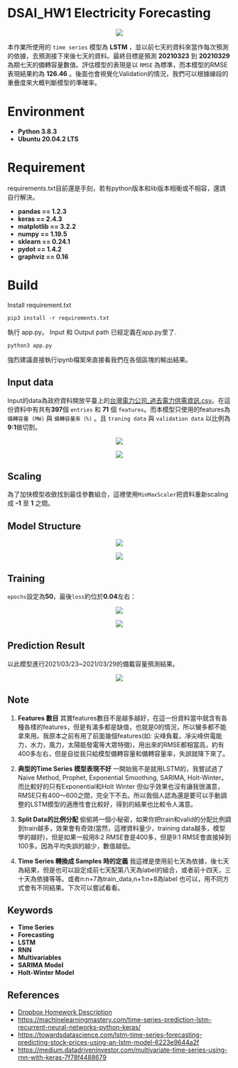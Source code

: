 # DSAI_HW1   Electricity Forecasting

<p align="center">
  <img src='img/TimeSeries.jpg'>
</p>

本作業所使用的 ``time series`` 模型為 **LSTM** ，並以前七天的資料來當作每次預測的依據，去預測接下來後七天的資料。最終目標是預測 **20210323** 到 **20210329** 為期七天的備轉容量數值。評估模型的表現是以 ``RMSE`` 為標準，而本模型的RMSE表現結果約為 **126.46** 。後面也會視覺化Validation的情況，我們可以根據線段的重疊度來大概判斷模型的準確率。

# Environment
  - **Python 3.8.3**
  - **Ubuntu 20.04.2 LTS**

# Requirement
requirements.txt目前還是手刻，若有python版本和lib版本相衝或不相容，還請自行解決。

  - **pandas == 1.2.3**
  - **keras == 2.4.3**
  - **matplotlib == 3.2.2**
  - **numpy == 1.19.5**
  - **sklearn == 0.24.1**
  - **pydot == 1.4.2**
  - **graphviz == 0.16**

# Build
Install requirement.txt
```
pip3 install -r requirements.txt
```

執行 app.py。 Input 和 Output path 已經定義在app.py里了.
```
python3 app.py
```
強烈建議直接執行ipynb檔案來直接看我們在各個區塊的輸出結果。

## Input data
Input的data為政府資料開放平臺上的[台灣電力公司_過去電力供需資訊.csv](https://data.gov.tw/dataset/19995)。在這份資料中有共有**397**個 ``entries`` 和 **71** 個 ``features``。而本模型只使用的features為 ``備轉容量 (MW)`` 與 ``備轉容量率（%)`` 。且 ``traning data`` 與 ``validation data`` 以比例為**9:1**做切割。
  <p align='center'>
    <img src='img/dataframe_head10.png'>
  </p>

  <p align='center'>
    <img src='img/train_valid.png'>
  </p>

## Scaling
為了加快模型收斂找到最佳參數組合，這裡使用``MinMaxScaler``把資料重新scaling成 **-1** 至 **1** 之間。

## Model Structure
  <p align='center'>
    <img src='img/model.png'>
  </p>
  
  <p align='center'>
    <img src='img/model_parameters.png'>
  </p>

## Training
``epochs``設定為**50**，最後``loss``約位於**0.04**左右：
 <p align='center'>
  <img src='img/loss.png'>
 </p>
 
 <p align='center'>
  <img src='img/epochs_loss.png'>
 </p>


## Prediction Result

以此模型進行2021/03/23~2021/03/29的備載容量預測結果。

  <p align='center'>
    <img src='img/result.png'>
  </p>

## Note

  1) **Features 數目**
      其實features數目不是越多越好，在這一份資料當中就含有各種各樣的features，但是有滿多都是缺值，也就是0的情況，所以蠻多都不能拿來用。我原本之前有用了前面幾個features(如: 尖峰負載，凈尖峰供電能力，水力，風力，太陽能發電等大眾特徵)，用出來的RMSE都相當高，約有400多左右，但是自從我只給模型備轉容量和備轉容量率，失誤就降下來了。

  2) **典型的Time Series 模型表現不好**
      一開始我不是就用LSTM的，我嘗試過了Naive Method, Prophet, Exponential Smoothing, SARIMA, Holt-Winter。而比較好的只有Exponential和Holt Winter 但似乎效果也沒有讓我很滿意，RMSE只有400～600之間，完全下不去。所以我個人認為還是要可以手動調整的LSTM模型的適應性會比較好，得到的結果也比較令人滿意。

  3) **Split Data的比例分配**
      偷偷將一個小秘密，如果你把train和valid的分配比例調到train越多，效果會有奇效(當然，這裡資料量少，training data越多，模型學的越好)，但是如果一般用8:2 RMSE會是400多，但是9:1 RMSE會直接掉到100多。因為平均失誤的越少，數值越低。
      
  4) **Time Series 轉換成 Samples 時的定義**
      我這裡是使用前七天為依據，後七天為結果，但是也可以設定成前七天配第八天為label的組合，或者前十四天，三十天為依據等等。或者n:n+7為train_data,n+1:n+8為label 也可以，用不同方式會有不同結果。下次可以嘗試看看。
    


## Keywords
  - **Time Series**
  - **Forecasting**
  - **LSTM**
  - **RNN**
  - **Multivariables**
  - **SARIMA Model**
  - **Holt-Winter Model**

## References
  - [Dropbox Homework Description](shorturl.at/nozNX)
  - https://machinelearningmastery.com/time-series-prediction-lstm-recurrent-neural-networks-python-keras/
  - https://towardsdatascience.com/lstm-time-series-forecasting-predicting-stock-prices-using-an-lstm-model-6223e9644a2f
  - https://medium.datadriveninvestor.com/multivariate-time-series-using-rnn-with-keras-7f78f4488679

